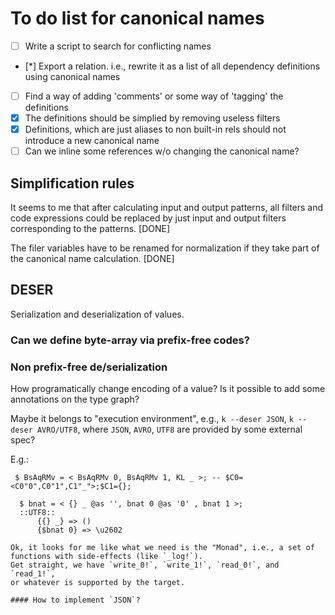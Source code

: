 # To do list for canonical names

- [ ] Write a script to search for conflicting names
- [*] Export a relation. i.e., rewrite it as a list of all
      dependency definitions using canonical names
- [ ] Find a way of adding 'comments' or some way of 'tagging' the definitions
- [X] The definitions should be simplied by removing useless filters
- [X] Definitions, which are just aliases to non built-in rels should not introduce a new canonical name
- [ ] Can we inline some references w/o changing the canonical name?

## Simplification rules

It seems to me that after calculating input and output patterns, all
filters and code expressions could be replaced by just input and output
filters corresponding to the patterns. [DONE]

The filer variables have to be renamed for normalization if they take part of 
the canonical name calculation. [DONE]

## DESER

Serialization and deserialization of values.

### Can we define byte-array via prefix-free codes?

### Non prefix-free de/serialization

How programatically change encoding of a value? Is it possible to add some
annotations on the type graph? 

Maybe it belongs to "execution environment", e.g., `k --deser JSON`, 
`k --deser AVRO/UTF8`, where `JSON`, `AVRO`, `UTF8` are provided 
by some external spec?

E.g.:

```DESER:
 $ BsAqRMv = < BsAqRMv 0, BsAqRMv 1, KL _ >; -- $C0=<C0"0",C0"1",C1"_">;$C1={};

  $ bnat = < {} _ @as '', bnat 0 @as '0' , bnat 1 >;
  ::UTF8:: 
      {{} _} => ()
      {$bnat 0} => \u2602   

Ok, it looks for me like what we need is the "Monad", i.e., a set of
functions with side-effects (like `_log!`). 
Get straight, we have `write_0!`, `write_1!`, `read_0!`, and `read_1!`, 
or whatever is supported by the target.

#### How to implement `JSON`?



